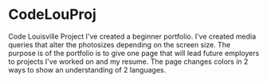 # CodeLouProj
Code Louisville Project
I've created a beginner portfolio. I've created media queries that alter the photosizes depending on the screen size.
The purpose is of the portfolio is to give one page that will lead future employers to projects I've worked on
and my resume. The page changes colors in 2 ways to show an understanding of 2 languages.
